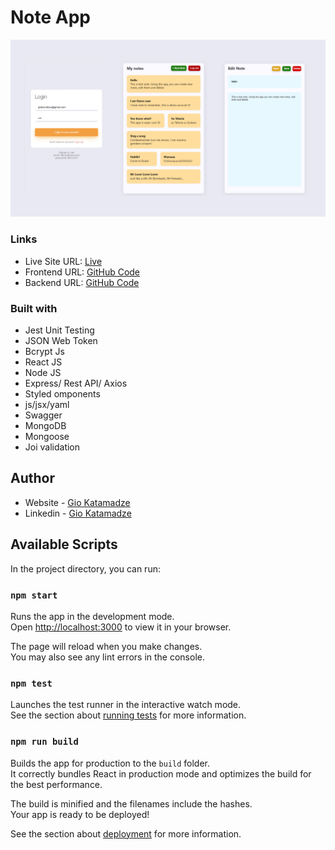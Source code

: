 # Note App

![Design preview for the Entertainment web app](./src/noteapp.jpg)

### Links

- Live Site URL: [Live](https://note-app-giokat.netlify.app/)
- Frontend URL: [GitHub Code](https://github.com/GioKatamadze/note-app-front)
- Backend URL: [GitHub Code](https://github.com/GioKatamadze/note-app-back)

### Built with

- Jest Unit Testing
- JSON Web Token
- Bcrypt Js
- React JS
- Node JS
- Express/ Rest API/ Axios
- Styled omponents
- js/jsx/yaml
- Swagger
- MongoDB
- Mongoose
- Joi validation

## Author

- Website - [Gio Katamadze](https://giokatamadze.netlify.app/)
- Linkedin - [Gio Katamadze](https://www.linkedin.com/in/gio-katamadze-a409931a7)

## Available Scripts

In the project directory, you can run:

### `npm start`

Runs the app in the development mode.\
Open [http://localhost:3000](http://localhost:3000) to view it in your browser.

The page will reload when you make changes.\
You may also see any lint errors in the console.

### `npm test`

Launches the test runner in the interactive watch mode.\
See the section about [running tests](https://facebook.github.io/create-react-app/docs/running-tests) for more information.

### `npm run build`

Builds the app for production to the `build` folder.\
It correctly bundles React in production mode and optimizes the build for the best performance.

The build is minified and the filenames include the hashes.\
Your app is ready to be deployed!

See the section about [deployment](https://facebook.github.io/create-react-app/docs/deployment) for more information.
